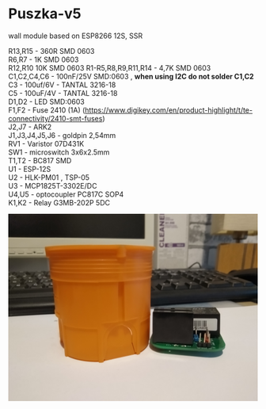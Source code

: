 # Puszka-v5
wall module based on ESP8266 12S, SSR

R13,R15 - 360R SMD 0603  
R6,R7 - 1K SMD 0603  
R12,R10 10K SMD 0603 
R1-R5,R8,R9,R11,R14 - 4,7K SMD 0603    
C1,C2,C4,C6 - 100nF/25V SMD:0603 , **when using I2C do not solder C1,C2**  
C3 - 100uf/6V - TANTAL 3216-18  
C5 - 100uF/4V - TANTAL 3216-18  
D1,D2 - LED SMD:0603  
F1,F2 - Fuse 2410 (1A) (https://www.digikey.com/en/product-highlight/t/te-connectivity/2410-smt-fuses)  
J2,J7 - ARK2  	 
J1,J3,J4,J5,J6 - goldpin 2,54mm  
RV1 - Varistor 07D431K  
SW1 - microswitch 3x6x2.5mm  
T1,T2 - BC817 SMD  
U1 - ESP-12S  
U2 - HLK-PM01 , TSP-05  
U3 - MCP1825T-3302E/DC  
U4,U5 - optocoupler PC817C SOP4  
K1,K2 - Relay G3MB-202P 5DC  
 
 ![alt text](https://github.com/jarcikw/Puszka-v5/blob/master/PuszkaV5_6.jpg)
